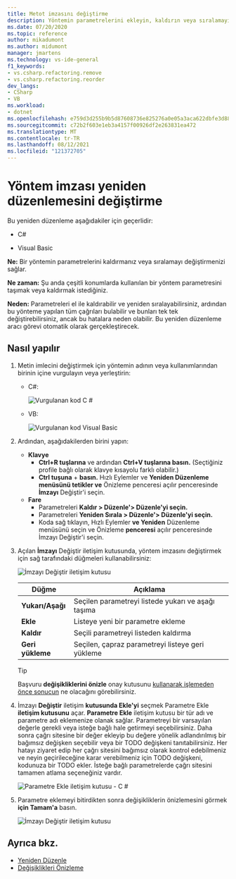 ```yaml
---
title: Metot imzasını değiştirme
description: Yöntemin parametrelerini ekleyin, kaldırın veya sıralamayı değiştirme. yöntemine sağ tıklayın, Hızlı Eylemler ve Yeniden Düzenleme'yi seçin ve İmzayı Değiştir'i seçin.
ms.date: 07/20/2020
ms.topic: reference
author: mikadumont
ms.author: midumont
manager: jmartens
ms.technology: vs-ide-general
f1_keywords:
- vs.csharp.refactoring.remove
- vs.csharp.refactoring.reorder
dev_langs:
- CSharp
- VB
ms.workload:
- dotnet
ms.openlocfilehash: e759d3d255b9b5d87608736e825276a0e05a3aca622dbfe3d886c0b486cc1a73
ms.sourcegitcommit: c72b2f603e1eb3a4157f00926df2e263831ea472
ms.translationtype: MT
ms.contentlocale: tr-TR
ms.lasthandoff: 08/12/2021
ms.locfileid: "121372705"
---
```

# <a name="change-a-method-signature-refactoring"></a>Yöntem imzası yeniden düzenlemesini değiştirme

Bu yeniden düzenleme aşağıdakiler için geçerlidir:

- C#

- Visual Basic

**Ne:** Bir yöntemin parametrelerini kaldırmanız veya sıralamayı değiştirmenizi sağlar.

**Ne zaman:** Şu anda çeşitli konumlarda kullanılan bir yöntem parametresini taşımak veya kaldırmak istediğiniz.

**Neden:** Parametreleri el ile kaldırabilir ve yeniden sıralayabilirsiniz, ardından bu yönteme yapılan tüm çağrıları bulabilir ve bunları tek tek değiştirebilirsiniz, ancak bu hatalara neden olabilir.  Bu yeniden düzenleme aracı görevi otomatik olarak gerçekleştirecek.

## <a name="how-to"></a>Nasıl yapılır

1. Metin imlecini değiştirmek için yöntemin adının veya kullanımlarından birinin içine vurgulayın veya yerleştirin:

   - C#:

       ![Vurgulanan kod C #](media/changesignature-highlight-cs.png)

   - VB:

       ![Vurgulanan kod Visual Basic](media/changesignature-highlight-vb.png)

2. Ardından, aşağıdakilerden birini yapın:

   - **Klavye**
      - **Ctrl+R tuşlarına** ve ardından **Ctrl+V tuşlarına basın.**  (Seçtiğiniz profile bağlı olarak klavye kısayolu farklı olabilir.)
      - **Ctrl tuşuna** + **basın.** Hızlı Eylemler ve **Yeniden Düzenleme menüsünü tetikler ve** Önizleme penceresi açılır penceresinde **İmzayı** Değiştir'i seçin.
   - **Fare**
      - Parametreleri **Kaldır > Düzenle'> Düzenle'yi seçin.**
      - Parametreleri **Yeniden Sırala > Düzenle'> Düzenle'yi seçin.**
      - Koda sağ tıklayın, Hızlı Eylemler **ve Yeniden** Düzenleme menüsünü seçin ve Önizleme **penceresi** açılır penceresinde İmzayı Değiştir'i seçin.

3. Açılan **İmzayı** Değiştir iletişim kutusunda, yöntem imzasını değiştirmek için sağ tarafındaki düğmeleri kullanabilirsiniz:

   ![İmzayı Değiştir iletişim kutusu](media/change-signature.png)

   | Düğme | Açıklama
   | ------ | ---
   | **Yukarı/Aşağı** | Seçilen parametreyi listede yukarı ve aşağı taşıma
   | **Ekle** | Listeye yeni bir parametre ekleme
   | **Kaldır** | Seçili parametreyi listeden kaldırma
   | **Geri yükleme** | Seçilen, çapraz parametreyi listeye geri yükleme

   > [!TIP]
   > Başvuru **değişikliklerini önizle** onay kutusunu [kullanarak işlemeden önce sonucun](../../ide/preview-changes.md) ne olacağını görebilirsiniz.

4. İmzayı **Değiştir** iletişim **kutusunda Ekle'yi** seçmek Parametre Ekle **iletişim kutusunu** açar. **Parametre Ekle** iletişim kutusu bir tür adı ve parametre adı eklemenize olanak sağlar. Parametreyi bir varsayılan değerle gerekli veya isteğe bağlı hale getirmeyi seçebilirsiniz. Daha sonra çağrı sitesine bir değer ekleyip bu değere yönelik adlandırılmış bir bağımsız değişken seçebilir veya bir TODO değişkeni tanıtabilirsiniz. Her hatayı ziyaret edip her çağrı sitesini bağımsız olarak kontrol edebilmeniz ve neyin geçirileceğine karar verebilmeniz için TODO değişkeni, kodunuza bir TODO ekler. İsteğe bağlı parametrelerde çağrı sitesini tamamen atlama seçeneğiniz vardır.

    ![Parametre Ekle iletişim kutusu - C #](media/add-parameter-dialog.png)

5. Parametre eklemeyi bitirdikten sonra değişikliklerin önizlemesini görmek **için Tamam'a** basın.

    ![İmzayı Değiştir iletişim kutusu](media/change-signature.png)

## <a name="see-also"></a>Ayrıca bkz.

- [Yeniden Düzenle](../refactoring-in-visual-studio.md)
- [Değişiklikleri Önizleme](../../ide/preview-changes.md)